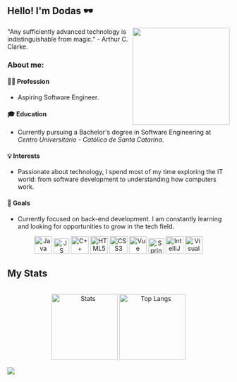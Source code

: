 ## Hello! I'm Dodas 🕶
<img src="https://media1.tenor.com/m/m08ZsYu5P8kAAAAd/pedro-raccoon-raccoon.gif" align="right" width="220"/>
"Any sufficiently advanced technology is indistinguishable from magic." - Arthur C. Clarke.

<h3>About me:</h3>

<h4>👨‍💻 Profession</h4>
<ul><li>Aspiring Software Engineer.</li></ul>

<h4>🎓 Education</h4>
<ul><li>Currently pursuing a Bachelor's degree in Software Engineering at <em>Centro Universitário - Católica de Santa Catarina</em>.</li></ul>

<h4>💡 Interests</h4>
<ul><li>Passionate about technology, I spend most of my time exploring the IT world: from software development to understanding how computers work.</li></ul>

<h4>🌱 Goals</h4>
<ul><li>Currently focused on back-end development. I am constantly learning and looking for opportunities to grow in the tech field.</li></ul>

<div align="center">
  <img alt="Java SVG" src="https://www.svgrepo.com/show/452234/java.svg" width="40"/>
  <img alt="JS SVG" src="https://www.svgrepo.com/show/349419/javascript.svg" width="35"/>
  <img alt="C++ SVG" src="https://www.svgrepo.com/show/452183/cpp.svg" width="40"/>
  <img alt="HTML5 SVG" src="https://www.svgrepo.com/show/452228/html-5.svg" width="40"/>
  <img alt="CSS3 SVG" src="https://www.svgrepo.com/show/452185/css-3.svg" width="40"/>
  <img alt="Vue SVG" src="https://www.svgrepo.com/show/493625/vue-vuejs-javascript-js-framework.svg" width="40"/>
  <img alt="Spring SVG" src="https://www.svgrepo.com/show/354380/spring-icon.svg" width="35"/>
  <img alt="IntelliJ SVG" src="https://www.svgrepo.com/show/353906/intellij-idea.svg" width="40"/>
  <img alt="Visual Studio Code SVG" src="https://www.svgrepo.com/show/452129/vs-code.svg" width="40"/>
</div>
<h2 align="left">My Stats</h2>
<div align="center"><br/>
<img style="height: 150px;" align="center" alt="Stats" src="https://github-readme-stats.vercel.app/api?username=doda-s&show_icons=true&theme=dark"/>
<img style="height: 150px" align="center" alt="Top Langs" src="https://github-readme-stats.vercel.app/api/top-langs/?username=doda-s&hide_progress=false&layout=compact&theme=dark"/>
</div> <br/>

<div>
<a href="https://github.com/ashutosh00710/github-readme-activity-graph"><img src="https://github-readme-activity-graph.vercel.app/graph?username=doda-s&theme=github-compact"></a>
</div>
